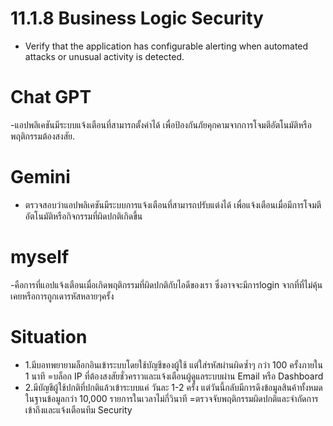 # 11.1.8 Business Logic Security
- Verify that the application has configurable alerting when automated attacks or unusual activity is detected.

# Chat GPT
-แอปพลิเคชันมีระบบแจ้งเตือนที่สามารถตั้งค่าได้ เพื่อป้องกันภัยคุกคามจากการโจมตีอัตโนมัติหรือพฤติกรรมต้องสงสัย.

# Gemini
- ตรวจสอบว่าแอปพลิเคชันมีระบบการแจ้งเตือนที่สามารถปรับแต่งได้ เพื่อแจ้งเตือนเมื่อมีการโจมตีอัตโนมัติหรือกิจกรรมที่ผิดปกติเกิดขึ้น

# myself
-คือการที่แอปแจ้งเตือนเมื่อเกิดพฤติกรรมที่ผิดปกติกับไอดีของเรา ซึ่งอาจจะมีการlogin จากที่ที่ไม่คุ้นเคยหรือการถูกเดารหัสหลายๆครั้ง

# Situation
- 1.มีบอทพยายามล็อกอินเข้าระบบโดยใช้บัญชีของผู้ใช้ แต่ใส่รหัสผ่านผิดซ้ำๆ กว่า 100 ครั้งภายใน 1 นาที
  =บล็อก IP ที่ต้องสงสัยชั่วคราวและแจ้งเตือนผู้ดูแลระบบผ่าน Email หรือ Dashboard
- 2.มีบัญชีผู้ใช้ปกติที่ปกติแล้วเข้าระบบแค่ วันละ 1-2 ครั้ง แต่วันนี้กลับมีการดึงข้อมูลสินค้าทั้งหมดในฐานข้อมูลกว่า 10,000 รายการในเวลาไม่กี่วินาที
  =ตรวจจับพฤติกรรมผิดปกติและจำกัดการเข้าถึงและแจ้งเตือนทีม Security
